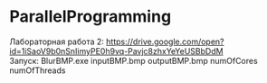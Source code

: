 # ParallelProgramming
Лабораторная работа 2: https://drive.google.com/open?id=1iSaoV9b0nSnIimyPE0h9vq-Pavjc8zhxYeYeUSBbDdM                         
Запуск: BlurBMP.exe inputBMP.bmp outputBMP.bmp numOfCores numOfThreads
